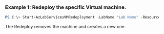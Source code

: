 ### Example 1: Redeploy the specific Virtual machine.
```powershell
PS C:\> Start-AzLabServicesVMRedeployment -LabName "Lab Name" -ResourceGroupName "Group Name" -VirtualMachineName 1

```

The Redeploy removes the machine and creates a new one.
